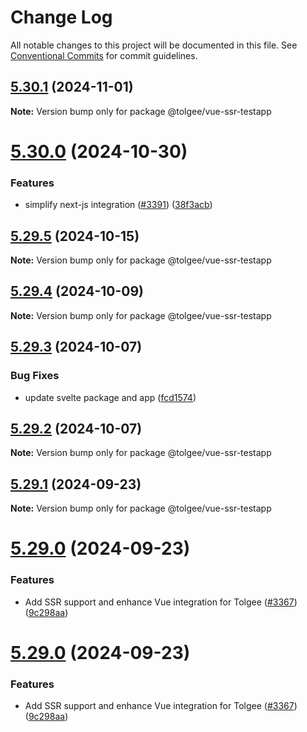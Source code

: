 # Change Log

All notable changes to this project will be documented in this file.
See [Conventional Commits](https://conventionalcommits.org) for commit guidelines.

## [5.30.1](https://github.com/tolgee/tolgee-js/compare/v5.30.0...v5.30.1) (2024-11-01)

**Note:** Version bump only for package @tolgee/vue-ssr-testapp





# [5.30.0](https://github.com/tolgee/tolgee-js/compare/v5.29.5...v5.30.0) (2024-10-30)


### Features

* simplify next-js integration ([#3391](https://github.com/tolgee/tolgee-js/issues/3391)) ([38f3acb](https://github.com/tolgee/tolgee-js/commit/38f3acbd85bbffe24fef6c27698ce3b1bc89d49f))





## [5.29.5](https://github.com/tolgee/tolgee-js/compare/v5.29.4...v5.29.5) (2024-10-15)

**Note:** Version bump only for package @tolgee/vue-ssr-testapp





## [5.29.4](https://github.com/tolgee/tolgee-js/compare/v5.29.3...v5.29.4) (2024-10-09)

**Note:** Version bump only for package @tolgee/vue-ssr-testapp





## [5.29.3](https://github.com/tolgee/tolgee-js/compare/v5.29.2...v5.29.3) (2024-10-07)


### Bug Fixes

* update svelte package and app ([fcd1574](https://github.com/tolgee/tolgee-js/commit/fcd157419475fb6db6d43833b92e3c61abfbff54))





## [5.29.2](https://github.com/tolgee/tolgee-js/compare/v5.29.1...v5.29.2) (2024-10-07)

**Note:** Version bump only for package @tolgee/vue-ssr-testapp





## [5.29.1](https://github.com/tolgee/tolgee-js/compare/v5.29.0...v5.29.1) (2024-09-23)

**Note:** Version bump only for package @tolgee/vue-ssr-testapp





# [5.29.0](https://github.com/tolgee/tolgee-js/compare/v5.28.7...v5.29.0) (2024-09-23)


### Features

* Add SSR support and enhance Vue integration for Tolgee ([#3367](https://github.com/tolgee/tolgee-js/issues/3367)) ([9c298aa](https://github.com/tolgee/tolgee-js/commit/9c298aac8bb89af000689b2273103c1772c32fa9))





# [5.29.0](https://github.com/tolgee/tolgee-js/compare/v5.28.7...v5.29.0) (2024-09-23)


### Features

* Add SSR support and enhance Vue integration for Tolgee ([#3367](https://github.com/tolgee/tolgee-js/issues/3367)) ([9c298aa](https://github.com/tolgee/tolgee-js/commit/9c298aac8bb89af000689b2273103c1772c32fa9))

